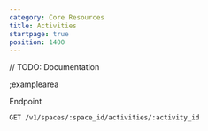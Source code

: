 ```yaml
---
category: Core Resources
title: Activities
startpage: true
position: 1400
---
```


// TODO: Documentation

;examplearea

Endpoint

```bash
GET /v1/spaces/:space_id/activities/:activity_id
```


